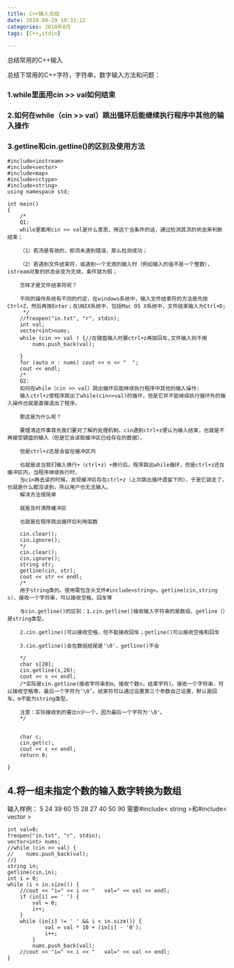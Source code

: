 ```yaml
---
title: C++输入总结
date: 2018-08-29 10:33:12
categories: 2018年8月
tags: [C++,stdin]

---
```

 

总结常用的C++输入


<!-- more -->

总结下常用的C++字符，字符串，数字输入方法和问题：

### 1.while里面用cin >> val如何结束
### 2.如何在while（cin >> val）跳出循环后能继续执行程序中其他的输入操作
### 3.getline和cin.getline()的区别及使用方法
	#include<iostream>
	#include<vector>
	#include<map>
	#include<cctype>
	#include<string>
	using namespace std;

	int main()
	{
	    /*
	    Q1:
	    while里面用cin >> val是什么意思，用这个当条件的话，通过检测其流的状态来判断结束；

	    （1）若流是有效的，即流未遇到错误，那么检测成功；

	    （2）若遇到文件结束符，或遇到一个无效的输入时（例如输入的值不是一个整数），istream对象的状态会变为无效，条件就为假；

	    怎样才是文件结束符呢？

	    不同的操作系统有不同的约定，在windows系统中，输入文件结束符的方法是先按Ctrl+Z，然后再按Enter；在UNIX系统中，包括Mac OS X系统中，文件结束输入为Ctrl+D;
	     */
	    //freopen("in.txt", "r", stdin);
	    int val;
	    vector<int>nums;  
	    while (cin >> val ) {//在键盘输入时要ctrl+z再按回车,文件输入则不用
	        nums.push_back(val);

	    }
	    for (auto n : nums) cout << n << "  ";
	    cout << endl;
	    /*
	    Q2:
	    如何在while（cin >> val）跳出循环后能继续执行程序中其他的输入操作:
	    输入ctrl+z使程序跳出了while(cin>>val)的循环，但是它并不能继续执行循环外的输入操作也就是直接退出了程序。

	    那这是为什么呢？

	    要理清这件事首先我们要对了解的处理机制，cin遇到ctrl+z便认为输入结束，也就是不再接受键盘的输入（但是它会读取缓冲区已经存在的数据），

	    但是ctrl+z还是会留在缓冲区内

	    也就是说当我们输入换行+（ctrl+z）+换行后。程序跳出while循环，但是ctrl+z还在缓冲区内，当程序继续执行时，
	    当cin再去读的时候，发现缓冲区存在ctrl+z（上次跳出循环遗留下的），于是它就走了，也就是什么都没读到。所以用户也无法输入。
	    解决方法很简单

	    就是及时清除缓冲区

	    也就是在程序跳出循环后利用函数

	    cin.clear();
	    cin.ignore();
	    */
	    cin.clear();
	    cin.ignore();
	    string str;
	    getline(cin, str);
	    cout << str << endl;
	    /*
	    用于string类的。使用需包含头文件#include<string>。getline(cin,string s)，接收一个字符串，可以接收空格、回车等

	    与cin.getline()的区别：1.cin.getline()接收输入字符串的是数组，getline（）是string类型。

	    2.cin.getline()可以接收空格，但不能接收回车；getline()可以接收空格和回车

	    3.cin.getline()会在数组结尾是'\0'，getline()不会

	    */
	    char s[20];
	    cin.getline(s,20);
	    cout << s << endl;
	    /*实际是cin.getline(接收字符串到m，接收个数n，结束字符)。接收一个字符串，可以接收空格等，最后一个字符为‘\0’。结束符可以通过设置第三个参数自己设置，默认是回车。m不能为string类型。

	    注意：实际接收到的要比n少一个，因为最后一个字符为'\0'。
	    */


	    char c;
	    cin.get(c);
	    cout << c << endl;
	    return 0;

	}
## 4.将一组未指定个数的输入数字转换为数组
输入样例：
5 24 39 60 15 28 27 40 50 90
需要#include< string >和#include< vector >

    int val=0;
    freopen("in.txt", "r", stdin);
    vector<int> nums;
    //while (cin >> val) {
    //    nums.push_back(val);
    //}
    string in;
    getline(cin,in);
    int i = 0;
    while (i < in.size()) {
        //cout << "i=" << i << "   val=" << val << endl;
        if (in[i] == ' ') {
            val = 0;
            i++;
        }
        while (in[i] != ' ' && i < in.size()) {
                val = val * 10 + (in[i] - '0');
                i++;
            }
            nums.push_back(val);
        //cout << "i=" << i << "   val=" << val << endl;
    }
